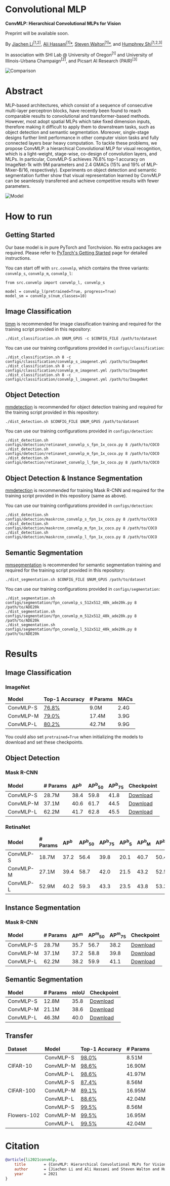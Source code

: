 # Convolutional MLP

**ConvMLP: Hierarchical Convolutional MLPs for Vision**

Preprint will be available soon.

By [Jiachen Li<sup>[1,2]</sup>](https://chrisjuniorli.github.io/),
[Ali Hassani<sup>[1]</sup><span>&#42;</span>](https://alihassanijr.com/),
[Steven Walton<sup>[1]</sup><span>&#42;</span>](https://stevenwalton.github.io/),
and
[Humphrey Shi<sup>[1,2,3]</sup>](https://www.humphreyshi.com/)

In association with SHI Lab @ University of Oregon<sup>[1]</sup> and 
University of Illinois-Urbana Champaign<sup>[2]</sup>, and 
Picsart AI Research (PAIR)<sup>[3]</sup>

![Comparison](images/comparison.png)


# Abstract
MLP-based architectures, which consist of a sequence of consecutive multi-layer perceptron blocks, 
have recently been found to reach comparable results to convolutional and transformer-based methods. 
However, most adopt spatial MLPs which take fixed dimension inputs, therefore making it difficult to 
apply them to downstream tasks, such as object detection and semantic segmentation. Moreover, 
single-stage designs further limit performance in other computer vision tasks and fully connected 
layers bear heavy computation. To tackle these problems, we propose ConvMLP: a hierarchical 
Convolutional MLP for visual recognition, which is a light-weight, stage-wise, co-design of 
convolution layers, and MLPs. In particular, ConvMLP-S achieves 76.8% top-1 accuracy on ImageNet-1k 
with 9M parameters and 2.4 GMACs (15% and 19% of MLP-Mixer-B/16, respectively).
Experiments on object detection and semantic segmentation further show that visual representation 
learned by ConvMLP can be seamlessly transferred and achieve competitive results with fewer parameters. 

![Model](images/model.png)


# How to run

## Getting Started

Our base model is in pure PyTorch and Torchvision. No extra packages are required.
Please refer to [PyTorch's Getting Started](https://pytorch.org/get-started/locally/) page for detailed instructions.

You can start off with `src.convmlp`, which contains the three variants: `convmlp_s`, `convmlp_m`, `convmlp_l`:
```python3
from src.convmlp import convmlp_l, convmlp_s

model = convmlp_l(pretrained=True, progress=True)
model_sm = convmlp_s(num_classes=10)
```

## Image Classification
[timm](https://github.com/rwightman/pytorch-image-models) is recommended for image classification training 
and required for the training script provided in this repository:
```shell
./dist_classification.sh $NUM_GPUS -c $CONFIG_FILE /path/to/dataset
```

You can use our training configurations provided in `configs/classification`:
```shell
./dist_classification.sh 8 -c configs/classification/convmlp_s_imagenet.yml /path/to/ImageNet
./dist_classification.sh 8 -c configs/classification/convmlp_m_imagenet.yml /path/to/ImageNet
./dist_classification.sh 8 -c configs/classification/convmlp_l_imagenet.yml /path/to/ImageNet
```


## Object Detection
[mmdetection](https://github.com/open-mmlab/mmdetection) is recommended for object detection training
and required for the training script provided in this repository:

```shell
./dist_detection.sh $CONFIG_FILE $NUM_GPUS /path/to/dataset
```

You can use our training configurations provided in `configs/detection`:

```shell
./dist_detection.sh configs/detection/retinanet_convmlp_s_fpn_1x_coco.py 8 /path/to/COCO
./dist_detection.sh configs/detection/retinanet_convmlp_m_fpn_1x_coco.py 8 /path/to/COCO
./dist_detection.sh configs/detection/retinanet_convmlp_l_fpn_1x_coco.py 8 /path/to/COCO
```

## Object Detection & Instance Segmentation
[mmdetection](https://github.com/open-mmlab/mmdetection) is recommended for training Mask R-CNN
and required for the training script provided in this repository (same as above).

You can use our training configurations provided in `configs/detection`:

```shell
./dist_detection.sh configs/detection/maskrcnn_convmlp_s_fpn_1x_coco.py 8 /path/to/COCO
./dist_detection.sh configs/detection/maskrcnn_convmlp_m_fpn_1x_coco.py 8 /path/to/COCO
./dist_detection.sh configs/detection/maskrcnn_convmlp_l_fpn_1x_coco.py 8 /path/to/COCO
```

## Semantic Segmentation
[mmsegmentation](https://github.com/open-mmlab/mmsegmentation) is recommended for semantic segmentation training
and required for the training script provided in this repository:
```shell
./dist_segmentation.sh $CONFIG_FILE $NUM_GPUS /path/to/dataset
```

You can use our training configurations provided in `configs/segmentation`:

```shell
./dist_segmentation.sh configs/segmentation/fpn_convmlp_s_512x512_40k_ade20k.py 8 /path/to/ADE20k
./dist_segmentation.sh configs/segmentation/fpn_convmlp_m_512x512_40k_ade20k.py 8 /path/to/ADE20k
./dist_segmentation.sh configs/segmentation/fpn_convmlp_l_512x512_40k_ade20k.py 8 /path/to/ADE20k
```

# Results

## Image Classification
### ImageNet
<table style="width:100%">
    <thead>
        <tr>
            <td><b>Model</b></td> 
            <td><b>Top-1 Accuracy</b></td> 
            <td><b># Params</b></td> 
            <td><b>MACs</b></td> 
        </tr>
    </thead>
    <tbody>
        <tr>
            <td>ConvMLP-S</td>
	        <td><a href="http://ix.cs.uoregon.edu/~alih/conv-mlp/checkpoints/convmlp_s_imagenet.pth" target="_blank">76.8%</a></td>
	        <td>9.0M</td>
            <td>2.4G</td>
        </tr>
        <tr>
            <td>ConvMLP-M</td>
	        <td><a href="http://ix.cs.uoregon.edu/~alih/conv-mlp/checkpoints/convmlp_m_imagenet.pth" target="_blank">79.0%</a></td>
	        <td>17.4M</td>
            <td>3.9G</td>
        </tr>
        <tr>
            <td>ConvMLP-L</td>
	        <td><a href="http://ix.cs.uoregon.edu/~alih/conv-mlp/checkpoints/convmlp_l_imagenet.pth" target="_blank">80.2%</a></td>
	        <td>42.7M</td>
            <td>9.9G</td>
        </tr>
    </tbody>
</table>

You could also set `pretrained=True` when initializing the models to download and set these checkpoints.

## Object Detection
### Mask R-CNN
<table style="width:100%">
    <thead>
        <tr>
            <td><b>Model</b></td> 
            <td><b># Params</b></td> 
            <td><b>AP<sup>b</sup></b></td> 
            <td><b>AP<sup>b</sup><sub>50</sub></b></td> 
            <td><b>AP<sup>b</sup><sub>75</sub></b></td>
            <td><b>Checkpoint</b></td> 
        </tr>
    </thead>
    <tbody>
        <tr>
            <td>ConvMLP-S</td>
	        <td>28.7M</td>
	        <td>38.4</td>
	        <td>59.8</td>
	        <td>41.8</td>
            <td><a href="http://ix.cs.uoregon.edu/~alih/conv-mlp/checkpoints/detection/maskrcnn_convmlp_s_coco.pth" target="_blank">Download</a>
        </tr>
        <tr>
            <td>ConvMLP-M</td>
	        <td>37.1M</td>
	        <td>40.6</td>
	        <td>61.7</td>
	        <td>44.5</td>
            <td><a href="http://ix.cs.uoregon.edu/~alih/conv-mlp/checkpoints/detection/maskrcnn_convmlp_m_coco.pth" target="_blank">Download</a>
        </tr>
        <tr>
            <td>ConvMLP-L</td>
	        <td>62.2M</td>
	        <td>41.7</td>
	        <td>62.8</td>
	        <td>45.5</td>
            <td><a href="http://ix.cs.uoregon.edu/~alih/conv-mlp/checkpoints/detection/maskrcnn_convmlp_l_coco.pth" target="_blank">Download</a>
        </tr>
    </tbody>
</table>

### RetinaNet
<table style="width:100%">
    <thead>
        <tr>
            <td><b>Model</b></td> 
            <td><b># Params</b></td> 
            <td><b>AP<sup>b</sup></b></td> 
            <td><b>AP<sup>b</sup><sub>50</sub></b></td> 
            <td><b>AP<sup>b</sup><sub>75</sub></b></td> 
            <td><b>AP<sup>b</sup><sub>S</sub></b></td> 
            <td><b>AP<sup>b</sup><sub>M</sub></b></td> 
            <td><b>AP<sup>b</sup><sub>L</sub></b></td> 
            <td><b>Checkpoint</b></td> 
        </tr>
    </thead>
    <tbody>
        <tr>
            <td>ConvMLP-S</td>
	        <td>18.7M</td>
	        <td>37.2</td>
	        <td>56.4</td>
	        <td>39.8</td>
	        <td>20.1</td>
	        <td>40.7</td>
	        <td>50.4</td>
            <td><a href="http://ix.cs.uoregon.edu/~alih/conv-mlp/checkpoints/detection/retinanet_convmlp_s_coco.pth" target="_blank">Download</a>
        </tr>
        <tr>
            <td>ConvMLP-M</td>
	        <td>27.1M</td>
	        <td>39.4</td>
	        <td>58.7</td>
	        <td>42.0</td>
	        <td>21.5</td>
	        <td>43.2</td>
	        <td>52.5</td>
            <td><a href="http://ix.cs.uoregon.edu/~alih/conv-mlp/checkpoints/detection/retinanet_convmlp_m_coco.pth" target="_blank">Download</a>
        </tr>
        <tr>
            <td>ConvMLP-L</td>
	        <td>52.9M</td>
	        <td>40.2</td>
	        <td>59.3</td>
	        <td>43.3</td>
	        <td>23.5</td>
	        <td>43.8</td>
	        <td>53.3</td>
            <td><a href="http://ix.cs.uoregon.edu/~alih/conv-mlp/checkpoints/detection/retinanet_convmlp_l_coco.pth" target="_blank">Download</a>
        </tr>
    </tbody>
</table>

## Instance Segmentation
### Mask R-CNN
<table style="width:100%">
    <thead>
        <tr>
            <td><b>Model</b></td> 
            <td><b># Params</b></td>
            <td><b>AP<sup>m</sup></b></td> 
            <td><b>AP<sup>m</sup><sub>50</sub></b></td> 
            <td><b>AP<sup>m</sup><sub>75</sub></b></td> 
            <td><b>Checkpoint</b></td> 
        </tr>
    </thead>
    <tbody>
        <tr>
            <td>ConvMLP-S</td>
	        <td>28.7M</td>
	        <td>35.7</td>
	        <td>56.7</td>
	        <td>38.2</td>
            <td><a href="http://ix.cs.uoregon.edu/~alih/conv-mlp/checkpoints/detection/maskrcnn_convmlp_s_coco.pth" target="_blank">Download</a>
        </tr>
        <tr>
            <td>ConvMLP-M</td>
	        <td>37.1M</td>
	        <td>37.2</td>
	        <td>58.8</td>
	        <td>39.8</td>
            <td><a href="http://ix.cs.uoregon.edu/~alih/conv-mlp/checkpoints/detection/maskrcnn_convmlp_m_coco.pth" target="_blank">Download</a>
        </tr>
        <tr>
            <td>ConvMLP-L</td>
	        <td>62.2M</td>
	        <td>38.2</td>
	        <td>59.9</td>
	        <td>41.1</td>
            <td><a href="http://ix.cs.uoregon.edu/~alih/conv-mlp/checkpoints/detection/maskrcnn_convmlp_l_coco.pth" target="_blank">Download</a>
        </tr>
    </tbody>
</table>

## Semantic Segmentation
<table style="width:100%">
    <thead>
        <tr>
            <td><b>Model</b></td> 
            <td><b># Params</b></td> 
            <td><b>mIoU</b></td>
            <td><b>Checkpoint</b></td> 
        </tr>
    </thead>
    <tbody>
        <tr>
            <td>ConvMLP-S</td>
	        <td>12.8M</td>
            <td>35.8</td>
            <td><a href="http://ix.cs.uoregon.edu/~alih/conv-mlp/checkpoints/segmentation/sem_fpn_convmlp_s_ade20k.pth" target="_blank">Download</a>
        </tr>
        <tr>
            <td>ConvMLP-M</td>
	        <td>21.1M</td>
            <td>38.6</td>
            <td><a href="http://ix.cs.uoregon.edu/~alih/conv-mlp/checkpoints/segmentation/sem_fpn_convmlp_m_ade20k.pth" target="_blank">Download</a>
        </tr>
        <tr>
            <td>ConvMLP-L</td>
	        <td>46.3M</td>
            <td>40.0</td>
            <td><a href="http://ix.cs.uoregon.edu/~alih/conv-mlp/checkpoints/segmentation/sem_fpn_convmlp_l_ade20k.pth" target="_blank">Download</a>
        </tr>
    </tbody>
</table>

## Transfer
<table style="width:100%">
    <thead>
        <tr>
            <td><b>Dataset</b></td> 
            <td><b>Model</b></td> 
            <td><b>Top-1 Accuracy</b></td> 
            <td><b># Params</b></td>
        </tr>
    </thead>
    <tbody>
        <tr>
            <td rowspan="3">CIFAR-10</td>
            <td>ConvMLP-S</td>
	        <td><a href="http://ix.cs.uoregon.edu/~alih/conv-mlp/checkpoints/convmlp_s_cifar10.pth" target="_blank">98.0%</a></td>
	        <td>8.51M</td>
        </tr>
        <tr>
            <td>ConvMLP-M</td>
	        <td><a href="http://ix.cs.uoregon.edu/~alih/conv-mlp/checkpoints/convmlp_m_cifar10.pth" target="_blank">98.6%</a></td>
	        <td>16.90M</td>
        </tr>
        <tr>
            <td>ConvMLP-L</td>
	        <td><a href="http://ix.cs.uoregon.edu/~alih/conv-mlp/checkpoints/convmlp_l_cifar10.pth" target="_blank">98.6%</a></td>
	        <td>41.97M</td>
        </tr>
        <tr>
            <td rowspan="3">CIFAR-100</td>
            <td>ConvMLP-S</td>
	        <td><a href="http://ix.cs.uoregon.edu/~alih/conv-mlp/checkpoints/convmlp_s_cifar100.pth" target="_blank">87.4%</a></td>
	        <td>8.56M</td>
        </tr>
        <tr>
            <td>ConvMLP-M</td>
	        <td><a href="http://ix.cs.uoregon.edu/~alih/conv-mlp/checkpoints/convmlp_m_cifar100.pth" target="_blank">89.1%</a></td>
	        <td>16.95M</td>
        </tr>
        <tr>
            <td>ConvMLP-L</td>
	        <td><a href="http://ix.cs.uoregon.edu/~alih/conv-mlp/checkpoints/convmlp_l_cifar100.pth" target="_blank">88.6%</a></td>
	        <td>42.04M</td>
        </tr>
        <tr>
            <td rowspan="3">Flowers-102</td>
            <td>ConvMLP-S</td>
	        <td><a href="http://ix.cs.uoregon.edu/~alih/conv-mlp/checkpoints/convmlp_s_flowers102.pth" target="_blank">99.5%</a></td>
	        <td>8.56M</td>
        </tr>
        <tr>
            <td>ConvMLP-M</td>
	        <td><a href="http://ix.cs.uoregon.edu/~alih/conv-mlp/checkpoints/convmlp_m_flowers102.pth" target="_blank">99.5%</a></td>
	        <td>16.95M</td>
        </tr>
        <tr>
            <td>ConvMLP-L</td>
	        <td><a href="http://ix.cs.uoregon.edu/~alih/conv-mlp/checkpoints/convmlp_l_flowers102.pth" target="_blank">99.5%</a></td>
	        <td>42.04M</td>
        </tr>
    </tbody>
</table>


# Citation
```bibtex
@article{li2021convmlp,
	title        = {ConvMLP: Hierarchical Convolutional MLPs for Vision},
	author       = {Jiachen Li and Ali Hassani and Steven Walton and Humphrey Shi},
	year         = 2021
}
```
